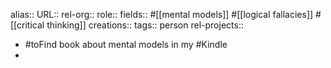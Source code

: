 alias::
URL::
rel-org::
role::
fields:: #[[mental models]] #[[logical fallacies]] #[[critical thinking]] 
creations:: 
tags:: person
rel-projects::


- #toFind book about mental models in my #Kindle
-